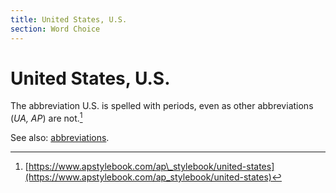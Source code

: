 ```yaml
---
title: United States, U.S.
section: Word Choice
---
```

# United States, U.S.

The abbreviation U.S. is spelled with periods, even as other abbreviations (_UA, AP_) are not.[^72]

See also: [abbreviations](../abbreviations-acronyms.md).

[^72]: [https://www.apstylebook.com/ap\_stylebook/united-states](https://www.apstylebook.com/ap_stylebook/united-states)